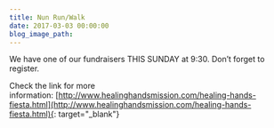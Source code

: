```yaml
---
title: Nun Run/Walk
date: 2017-03-03 00:00:00
blog_image_path:
---
```


We have one of our fundraisers THIS SUNDAY at 9:30. Don’t forget to register.

Check the link for more information:&nbsp;[http://www.healinghandsmission.com/healing-hands-fiesta.html](http://www.healinghandsmission.com/healing-hands-fiesta.html){: target="_blank"}
